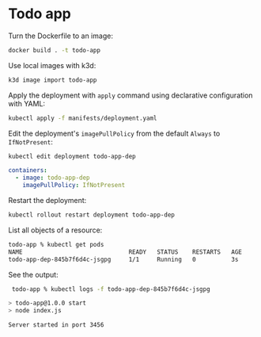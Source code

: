 # Todo app

Turn the Dockerfile to an image:

```bash
docker build . -t todo-app
```

Use local images with k3d:

```bash
k3d image import todo-app
```

Apply the deployment with `apply` command using declarative configuration with YAML:

```bash
kubectl apply -f manifests/deployment.yaml
```

Edit the deployment's `imagePullPolicy` from the default `Always` to `IfNotPresent`:

```bash
kubectl edit deployment todo-app-dep
```

```yaml
containers:
  - image: todo-app-dep
    imagePullPolicy: IfNotPresent
```

Restart the deployment:

```bash
kubectl rollout restart deployment todo-app-dep
```

List all objects of a resource:

```bash
todo-app % kubectl get pods                                                     
NAME                              READY   STATUS    RESTARTS   AGE
todo-app-dep-845b7f6d4c-jsgpg     1/1     Running   0          3s
```

See the output:

```bash
 todo-app % kubectl logs -f todo-app-dep-845b7f6d4c-jsgpg

> todo-app@1.0.0 start
> node index.js

Server started in port 3456
```